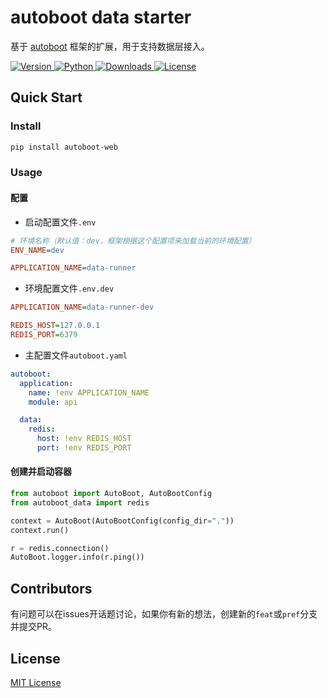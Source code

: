 # autoboot data starter
基于 [autoboot](https://github.com/yizzuide/autoboot) 框架的扩展，用于支持数据层接入。
<p>
  <a href="https://pypi.org/project/autoboot-data">
      <img src="https://img.shields.io/pypi/v/autoboot-data?color=%2334D058&label=pypi%20package" alt="Version">
  </a>
  <a href="https://pypi.org/project/autoboot-data">
        <img src="https://img.shields.io/pypi/pyversions/autoboot-data.svg?color=%2334D058" alt="Python">
    </a>
    <a href="https://pepy.tech/project/autoboot-data">
        <img src="https://static.pepy.tech/personalized-badge/autoboot-data?period=total&units=international_system&left_color=grey&right_color=brightgreen&left_text=Downloads" alt="Downloads">
    </a>
    <a href="https://github.com/yizzuide/autoboot-data/blob/main/LICENSE">
        <img src="https://img.shields.io/github/license/yizzuide/autoboot-data" alt="License">
    </a>
</p>

## Quick Start

### Install
```sh
pip install autoboot-web
```

### Usage

#### 配置

* 启动配置文件`.env`
```ini
# 环境名称（默认值：dev，框架根据这个配置项来加载当前的环境配置）
ENV_NAME=dev

APPLICATION_NAME=data-runner
```

* 环境配置文件`.env.dev`
```ini
APPLICATION_NAME=data-runner-dev

REDIS_HOST=127.0.0.1
REDIS_PORT=6379
```

* 主配置文件`autoboot.yaml`
```yaml
autoboot:
  application:
    name: !env APPLICATION_NAME
    module: api

  data:
    redis:
      host: !env REDIS_HOST
      port: !env REDIS_PORT
```

#### 创建并启动容器
```py
from autoboot import AutoBoot, AutoBootConfig
from autoboot_data import redis

context = AutoBoot(AutoBootConfig(config_dir="."))
context.run()

r = redis.connection()
AutoBoot.logger.info(r.ping())
```

## Contributors
有问题可以在issues开话题讨论，如果你有新的想法，创建新的`feat`或`pref`分支并提交PR。

## License
[MIT License](https://github.com/yizzuide/autoboot/blob/main/LICENSE.txt)
